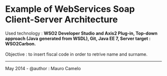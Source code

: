 # Example of WebServices Soap Client-Server Architecture

Used technology : <b>WSO2 Developer Studio and Axis2 Plug-in, Top-down approach (Java generated from WSDL), Git, Java EE 7, Server target : WSO2Carbon.</b>
<br><br>
Objective : to insert fiscal code in order to retrive name and surname.
____________________________________

May 2014 - @author : Mauro Camelo
